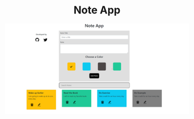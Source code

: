 <div align="center">
  <h1> Note App </h1>
</div>

<div align="center">
  <img src="./src/assets/Ekran%20g%C3%B6r%C3%BCnt%C3%BCs%C3%BC%202023-06-13%20161139.png" width="600">
</div>



